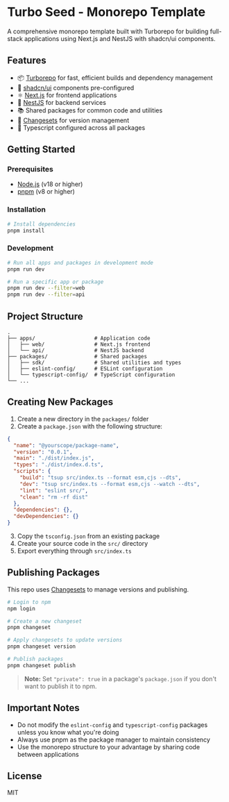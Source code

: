 # Turbo Seed - Monorepo Template

A comprehensive monorepo template built with Turborepo for building full-stack applications using Next.js and NestJS with shadcn/ui components.

## Features

- 📦 [Turborepo](https://turbo.build/) for fast, efficient builds and dependency management
- 🎨 [shadcn/ui](https://ui.shadcn.com/) components pre-configured
- ⚛️ [Next.js](https://nextjs.org/) for frontend applications
- 🦅 [NestJS](https://nestjs.com/) for backend services
- 📚 Shared packages for common code and utilities
- 🔄 [Changesets](https://github.com/changesets/changesets) for version management
- 🧩 Typescript configured across all packages

## Getting Started

### Prerequisites

- [Node.js](https://nodejs.org/en/) (v18 or higher)
- [pnpm](https://pnpm.io/) (v8 or higher)

### Installation

```bash
# Install dependencies
pnpm install
```

### Development

```bash
# Run all apps and packages in development mode
pnpm run dev

# Run a specific app or package
pnpm run dev --filter=web
pnpm run dev --filter=api
```

## Project Structure

```
.
├── apps/                   # Application code
│   ├── web/                # Next.js frontend
│   └── api/                # NestJS backend
├── packages/               # Shared packages
│   ├── sdk/                # Shared utilities and types
│   ├── eslint-config/      # ESLint configuration
│   └── typescript-config/  # TypeScript configuration
└── ...
```

## Creating New Packages

1. Create a new directory in the `packages/` folder
2. Create a `package.json` with the following structure:

```json
{
  "name": "@yourscope/package-name",
  "version": "0.0.1",
  "main": "./dist/index.js",
  "types": "./dist/index.d.ts",
  "scripts": {
    "build": "tsup src/index.ts --format esm,cjs --dts",
    "dev": "tsup src/index.ts --format esm,cjs --watch --dts",
    "lint": "eslint src/",
    "clean": "rm -rf dist"
  },
  "dependencies": {},
  "devDependencies": {}
}
```

3. Copy the `tsconfig.json` from an existing package
4. Create your source code in the `src/` directory
5. Export everything through `src/index.ts`

## Publishing Packages

This repo uses [Changesets](https://github.com/changesets/changesets) to manage versions and publishing.

```bash
# Login to npm
npm login

# Create a new changeset
pnpm changeset

# Apply changesets to update versions
pnpm changeset version

# Publish packages
pnpm changeset publish
```

> **Note:** Set `"private": true` in a package's `package.json` if you don't want to publish it to npm.

## Important Notes

- Do not modify the `eslint-config` and `typescript-config` packages unless you know what you're doing
- Always use pnpm as the package manager to maintain consistency
- Use the monorepo structure to your advantage by sharing code between applications

## License

MIT
